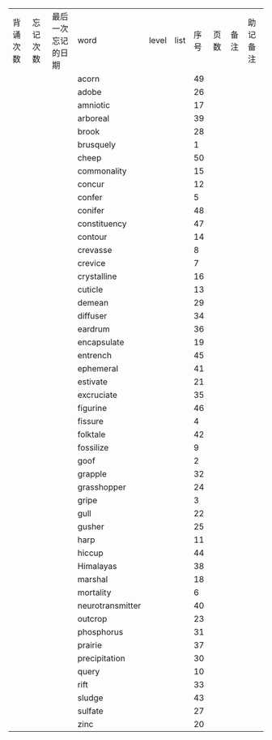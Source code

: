 |||||||||||
|:--|:--|:--|:--|:--|:--|:--|:--|:--|:--|
|背诵次数|忘记次数|最后一次忘记的日期|word|level|list|序号|页数|备注|助记备注|
||||acorn|||49||||
||||adobe|||26||||
||||amniotic|||17||||
||||arboreal|||39||||
||||brook|||28||||
||||brusquely|||1||||
||||cheep|||50||||
||||commonality|||15||||
||||concur|||12||||
||||confer|||5||||
||||conifer|||48||||
||||constituency|||47||||
||||contour|||14||||
||||crevasse|||8||||
||||crevice|||7||||
||||crystalline|||16||||
||||cuticle|||13||||
||||demean|||29||||
||||diffuser|||34||||
||||eardrum|||36||||
||||encapsulate|||19||||
||||entrench|||45||||
||||ephemeral|||41||||
||||estivate|||21||||
||||excruciate|||35||||
||||figurine|||46||||
||||fissure|||4||||
||||folktale|||42||||
||||fossilize|||9||||
||||goof|||2||||
||||grapple|||32||||
||||grasshopper|||24||||
||||gripe|||3||||
||||gull|||22||||
||||gusher|||25||||
||||harp|||11||||
||||hiccup|||44||||
||||Himalayas|||38||||
||||marshal|||18||||
||||mortality|||6||||
||||neurotransmitter|||40||||
||||outcrop|||23||||
||||phosphorus|||31||||
||||prairie|||37||||
||||precipitation|||30||||
||||query|||10||||
||||rift|||33||||
||||sludge|||43||||
||||sulfate|||27||||
||||zinc|||20||||
